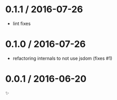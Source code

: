 
0.1.1 / 2016-07-26
==================

  * lint fixes

0.1.0 / 2016-07-26
==================

  * refactoring internals to not use jsdom (fixes #1)

0.0.1 / 2016-06-20
==================

:sparkles:


